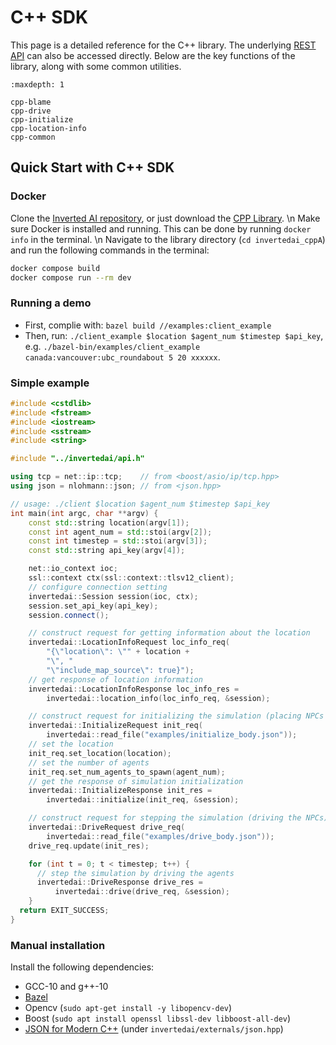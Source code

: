# C++ SDK

This page is a detailed reference for the C++ library. The underlying [REST API](https://app.swaggerhub.com/apis/InvertedAI/InvertedAI/) can also be
accessed directly. Below are the key functions of the library, along with some common utilities.


```{toctree}
:maxdepth: 1

cpp-blame
cpp-drive
cpp-initialize
cpp-location-info
cpp-common
```


## Quick Start with C++ SDK
### Docker
Clone the [Inverted AI repository](https://github.com/inverted-ai/invertedai.git), or just download the [CPP Library](https://download-directory.github.io/?url=https://github.com/inverted-ai/invertedai/tree/master/invertedai_cpp). \n
Make sure Docker is installed and running.
This can be done by running `docker info` in the terminal. \n
Navigate to the library directory (`cd invertedai_cppA`) and run the following commands in the terminal:
``` sh
docker compose build
docker compose run --rm dev
```

### Running a demo
- First, complie with: `bazel build //examples:client_example`
- Then, run: `./client_example $location $agent_num $timestep $api_key`,
e.g. `./bazel-bin/examples/client_example canada:vancouver:ubc_roundabout 5 20 xxxxxx`.


### Simple example

``` c++
#include <cstdlib>
#include <fstream>
#include <iostream>
#include <sstream>
#include <string>

#include "../invertedai/api.h"

using tcp = net::ip::tcp;    // from <boost/asio/ip/tcp.hpp>
using json = nlohmann::json; // from <json.hpp>

// usage: ./client $location $agent_num $timestep $api_key
int main(int argc, char **argv) {
    const std::string location(argv[1]);
    const int agent_num = std::stoi(argv[2]);
    const int timestep = std::stoi(argv[3]);
    const std::string api_key(argv[4]);

    net::io_context ioc;
    ssl::context ctx(ssl::context::tlsv12_client);
    // configure connection setting
    invertedai::Session session(ioc, ctx);
    session.set_api_key(api_key);
    session.connect();

    // construct request for getting information about the location
    invertedai::LocationInfoRequest loc_info_req(
        "{\"location\": \"" + location +
        "\", "
        "\"include_map_source\": true}");
    // get response of location information
    invertedai::LocationInfoResponse loc_info_res =
        invertedai::location_info(loc_info_req, &session);

    // construct request for initializing the simulation (placing NPCs on the map)
    invertedai::InitializeRequest init_req(
        invertedai::read_file("examples/initialize_body.json"));
    // set the location
    init_req.set_location(location);
    // set the number of agents
    init_req.set_num_agents_to_spawn(agent_num);
    // get the response of simulation initialization
    invertedai::InitializeResponse init_res =
        invertedai::initialize(init_req, &session);

    // construct request for stepping the simulation (driving the NPCs)
    invertedai::DriveRequest drive_req(
        invertedai::read_file("examples/drive_body.json"));
    drive_req.update(init_res);

    for (int t = 0; t < timestep; t++) {
      // step the simulation by driving the agents
      invertedai::DriveResponse drive_res =
          invertedai::drive(drive_req, &session);
    }
  return EXIT_SUCCESS;
}
```
### Manual installation
Install the following dependencies:
- GCC-10 and g++-10
- [Bazel](https://bazel.build/install)
- Opencv (`sudo apt-get install -y libopencv-dev`)
- Boost (`sudo apt install openssl libssl-dev libboost-all-dev`)
- [JSON for Modern C++](https://json.nlohmann.me/) (under `invertedai/externals/json.hpp`)






